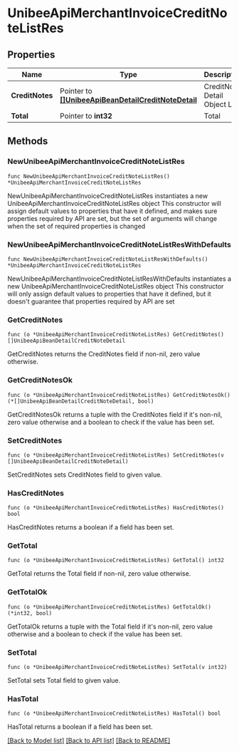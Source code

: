 # UnibeeApiMerchantInvoiceCreditNoteListRes

## Properties

Name | Type | Description | Notes
------------ | ------------- | ------------- | -------------
**CreditNotes** | Pointer to [**[]UnibeeApiBeanDetailCreditNoteDetail**](UnibeeApiBeanDetailCreditNoteDetail.md) | CreditNote Detail Object List | [optional] 
**Total** | Pointer to **int32** | Total | [optional] 

## Methods

### NewUnibeeApiMerchantInvoiceCreditNoteListRes

`func NewUnibeeApiMerchantInvoiceCreditNoteListRes() *UnibeeApiMerchantInvoiceCreditNoteListRes`

NewUnibeeApiMerchantInvoiceCreditNoteListRes instantiates a new UnibeeApiMerchantInvoiceCreditNoteListRes object
This constructor will assign default values to properties that have it defined,
and makes sure properties required by API are set, but the set of arguments
will change when the set of required properties is changed

### NewUnibeeApiMerchantInvoiceCreditNoteListResWithDefaults

`func NewUnibeeApiMerchantInvoiceCreditNoteListResWithDefaults() *UnibeeApiMerchantInvoiceCreditNoteListRes`

NewUnibeeApiMerchantInvoiceCreditNoteListResWithDefaults instantiates a new UnibeeApiMerchantInvoiceCreditNoteListRes object
This constructor will only assign default values to properties that have it defined,
but it doesn't guarantee that properties required by API are set

### GetCreditNotes

`func (o *UnibeeApiMerchantInvoiceCreditNoteListRes) GetCreditNotes() []UnibeeApiBeanDetailCreditNoteDetail`

GetCreditNotes returns the CreditNotes field if non-nil, zero value otherwise.

### GetCreditNotesOk

`func (o *UnibeeApiMerchantInvoiceCreditNoteListRes) GetCreditNotesOk() (*[]UnibeeApiBeanDetailCreditNoteDetail, bool)`

GetCreditNotesOk returns a tuple with the CreditNotes field if it's non-nil, zero value otherwise
and a boolean to check if the value has been set.

### SetCreditNotes

`func (o *UnibeeApiMerchantInvoiceCreditNoteListRes) SetCreditNotes(v []UnibeeApiBeanDetailCreditNoteDetail)`

SetCreditNotes sets CreditNotes field to given value.

### HasCreditNotes

`func (o *UnibeeApiMerchantInvoiceCreditNoteListRes) HasCreditNotes() bool`

HasCreditNotes returns a boolean if a field has been set.

### GetTotal

`func (o *UnibeeApiMerchantInvoiceCreditNoteListRes) GetTotal() int32`

GetTotal returns the Total field if non-nil, zero value otherwise.

### GetTotalOk

`func (o *UnibeeApiMerchantInvoiceCreditNoteListRes) GetTotalOk() (*int32, bool)`

GetTotalOk returns a tuple with the Total field if it's non-nil, zero value otherwise
and a boolean to check if the value has been set.

### SetTotal

`func (o *UnibeeApiMerchantInvoiceCreditNoteListRes) SetTotal(v int32)`

SetTotal sets Total field to given value.

### HasTotal

`func (o *UnibeeApiMerchantInvoiceCreditNoteListRes) HasTotal() bool`

HasTotal returns a boolean if a field has been set.


[[Back to Model list]](../README.md#documentation-for-models) [[Back to API list]](../README.md#documentation-for-api-endpoints) [[Back to README]](../README.md)


